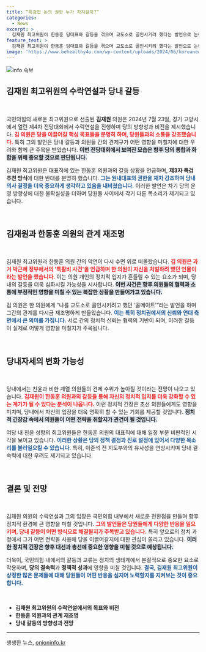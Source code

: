 ```yaml
---
title: “특검법 논의 권한 누가 차지할까?”
categories:
  - News
excerpt: >
  김재원 최고위원이 한동훈 당대표와 갈등을 겪으며 교도소로 골인시키려 했다는 발언으로 논란을 일으켰다. 친윤 vs 비한 대립 속에서 당내 긴장감이 고조되고 있다! 클릭해 확인해보세요!
feature_text: >
  김재원 최고위원이 한동훈 당대표와 갈등을 겪으며 교도소로 골인시키려 했다는 발언으로 논란을 일으켰다. 친윤 vs 비한 대립 속에서 당내 긴장감이 고조되고 있다! 클릭해 확인해보세요!
image: 'https://www.behealthy4u.com/wp-content/uploads/2024/06/koreanews.jpg'
---
```


<p><img src="https://www.behealthy4u.com/wp-content/uploads/2024/06/koreanews.jpg" alt="info 속보" /></p>

<h2 data-ke-size="size26">김재원 최고위원의 수락연설과 당내 갈등</h2>

<p data-ke-size="size16">&nbsp;</p>

<p>국민의힘의 새로운 최고위원으로 선출된 <strong>김재원</strong> 의원은 2024년 7월 23일, 경기 고양시에서 열린 제4차 전당대회에서 수락연설을 진행하며 당의 방향성과 비전을 제시했습니다. <b><span style="color: #ee2323;">김 의원은 당을 이끌어갈 핵심 목표들을 분명히 하며, 당원들과의 소통을 강조했습니다.</span></b> 특히 그의 발언은 당내 갈등과 의원들 간의 견제구가 어떤 영향을 미칠지에 대한 우려와 함께 큰 주목을 받았습니다. <b><span style="background-color: #21538527;">이번 전당대회에서 보여진 모습은 향후 당의 통합과 화합을 위해 중요할 것으로 판단됩니다.</span></b> </p>

<p>김재원 최고위원은 대표직에 있는 한동훈 의원과의 갈등 상황을 언급하며, <strong>제3자 특검 추천 방식</strong>에 대한 반대를 분명히 했습니다. <b><span style="color: #1a5490;">그는 원내대표의 권한을 재차 강조하며 당내 의사 결정을 더욱 중요하게 생각하고 있음을 내비쳤습니다.</span></b> 이러한 발언은 차기 당의 운영 방향성에 대한 불확실성을 더하며 당원들 사이에서 각기 다른 목소리가 제기되고 있습니다. </p>

<p data-ke-size="size16">&nbsp;</p>

<h2 data-ke-size="size26">김재원과 한동훈 의원의 관계 재조명</h2>

<p data-ke-size="size16">&nbsp;</p>

<p>김재원 최고위원과 한동훈 의원 간의 악연이 다시 수면 위로 떠올랐습니다. <b><span style="color: #ee2323;">김 의원은 과거 박근혜 정부에서의 '특활비 사건'을 언급하며 한 의원이 자신을 처벌하려 했던 인물이라는 발언을 했습니다.</span></b> 이는 의원 개인의 정치적 입지가 흔들릴 수 있는 요소가 되며, 당내의 갈등을 더욱 심화시킬 가능성을 시사합니다. <b><span style="background-color: #21538527;">이번 사건은 향후 의원들의 협력과 소통에 부정적인 영향을 미칠 수 있는 복잡한 상황을 만들어가고 있습니다.</span></b> </p>

<p>김 의원은 한 의원에게 “나를 교도소로 골인시키려고 했던 ‘골메이트’”라는 발언을 하며 그간의 관계를 다시금 재조명하게 만들었습니다. <b><span style="color: #1a5490;">이는 특히 정치권에서의 신뢰와 연대 측면에서 큰 의미를 가집니다.</span></b> 서로 간의 정치적 신뢰는 협력의 기반이 되며, 이러한 갈등이 실제로 어떻게 영향을 미칠지가 주목됩니다.</p>

<p data-ke-size="size16">&nbsp;</p>

<h2 data-ke-size="size26">당내자세의 변화 가능성</h2>

<p data-ke-size="size16">&nbsp;</p>

<p>당내에서는 친윤과 비한 계열 의원들의 견제 수위가 높아질 것이라는 전망이 나오고 있습니다. <b><span style="color: #ee2323;">김재원이 한동훈 의원과의 갈등을 통해 자신의 정치적 입지를 더욱 강화할 수 있는 계기가 될 수 있다는 분석이 나옵니다.</span></b> 이런 정치적 긴장은 초선 의원들에게도 영향을 미치며, 당내에서 자신의 입장을 더욱 명확히 할 수 있는 기회를 제공할 것입니다. <b><span style="background-color: #21538527;"> 정치적 긴장감 속에서 의원들이 어떤 전략을 취할지가 관건이 될 것입니다.</span></b> </p>

<p>여당 내 친윤 성향의 최고위원들은 한동훈 의원의 대표직에 대해 일정 부분 비판적인 시각을 보이고 있습니다. <b><span style="color: #1a5490;">이러한 상황은 당의 정책 결정과 진로 설정에 있어서 다양한 목소리를 불러일으킬 수 있습니다.</span></b> 특히, 이준석 전 지도부와의 유사성을 연상시키며 당내 결속력에 대한 우려도 제기되고 있습니다. </p>

<p data-ke-size="size16">&nbsp;</p>

<h2 data-ke-size="size26">결론 및 전망</h2>

<p data-ke-size="size16">&nbsp;</p>

<p>김재원 의원의 수락연설과 그의 입장은 국민의힘 내부에서 새로운 전환점을 만들며 향후 정치적 환경에 큰 영향을 미칠 것입니다. <b><span style="color: #ee2323;">그의 발언들은 당원들에게 다양한 반응을 일으키며, 당내 갈등이 어떤 방식으로 해결될지가 주목받고 있습니다.</span></b> 특히 앞으로의 정치 과정에서 그가 어떤 전략을 사용해 당을 이끌어갈지에 대한 관심이 쏠리고 있습니다. <b><span style="background-color: #21538527;">이러한 정치적 긴장은 향후 대선과 총선에 중요한 영향을 미칠 것으로 예상됩니다.</span></b> </p>

<p>더욱이, 국민의힘 내에서의 갈등과 교류는 정치의 생태계에서 본질적으로 중요한 요소로 작용하며, <strong>당의 결속력</strong>과 <strong>정책적 성과</strong>에 영향을 미칠 것입니다. <b><span style="color: #1a5490;">결국, 김재원 최고위원이 상정한 많은 문제들에 대해 당원들이 어떤 반응을 심지어 노력할지를 지켜보는 것이 중요합니다.</span></b> </p>

<p data-ke-size="size16">&nbsp;</p> 

<ul>
    <li><b>김재원 최고위원의 수락연설에서의 목표와 비전</b></li>
    <li><b>한동훈 의원과의 관계 재조명</b></li>
    <li><b>당내 갈등의 방향성과 전망</b></li>
</ul>

<hr style="width: 100%; height: 1px; border: 1px solid #ccc;" />
생생한 뉴스, <a href="https://onioninfo.kr" rel="dofollow">onioninfo.kr</a>


